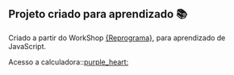 ## Projeto criado para aprendizado :books:

Criado a partir do WorkShop [{Reprograma}](https://www.reprograma.com.br/), para aprendizado de JavaScript.

Acesso a calculadora::[purple_heart:](https://calculadora-workshop-sara-souza.netlify.app/)
